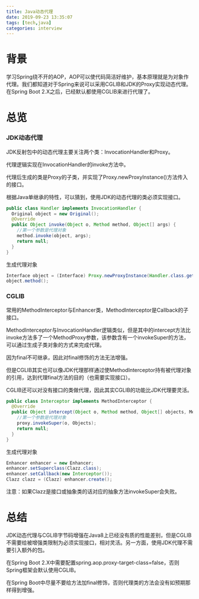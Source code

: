 ```yaml
---
title: Java动态代理
date: 2019-09-23 13:35:07
tags: [tech,java]
categories: interview
---
```


# 背景

学习Spring绕不开的AOP，AOP可以使代码简洁好维护，基本原理就是为对象作代理。我们都知道对于Spring来说可以采用CGLIB和JDK的Proxy实现动态代理。在Spring Boot 2.X之后，已经默认都使用CGLIB来进行代理了。

<!-- more -->

# 总览

### JDK动态代理

JDK反射包中的动态代理主要关注两个类：InvocationHandler和Proxy。

代理逻辑实现在InvocationHandler的invoke方法中。

代理后生成的类是Proxy的子类，并实现了Proxy.newProxyInstance()方法传入的接口。

根据Java单继承的特性，可以猜到，使用JDK的动态代理的类必须实现接口。

```java
public class Handler implements InvocationHandler {
  Original object = new Original();
  @Override
  public Object invoke(Object o, Method method, Object[] args) {
    //第一个参数是代理对象
    method.invoke(object, args);
    return null;
  }
}
```

生成代理对象

```java
Interface object = (Interface) Proxy.newProxyInstance(Handler.class.getClassLoader(), new Class[]{Interface.class}, new Handler());
object.method();
```

### CGLIB

常用的MethodInterceptor与Enhancer类，MethodInterceptor是Callback的子接口。

MethodInterceptor与InvocationHandler逻辑类似，但是其中的intercept方法比invoke方法多了一个MethodProxy参数，该参数含有一个invokeSuper的方法，可以通过生成子类对象的方式来完成代理。

因为final不可继承，因此对final修饰的方法无法增强。

但是CGLIB其实也可以像JDK代理那样通过使MethodInterceptor持有被代理对象的引用，达到代理final方法的目的（也需要实现接口）。

CGLIB还可以对没有接口的类做代理，因此其实CGLIB的功能比JDK代理要灵活。

```java
public class Interceptor implements MethodInterceptor {
  @Override
  public Object intercept(Object o, Method method, Object[] objects, MethodProxy proxy) throws Throwable {
    //第一个参数是代理对象
    proxy.invokeSuper(o, Objects);
    return null;
  }
}
```

生成代理对象

```java
Enhancer enhancer = new Enhancer;
enhancer.setSuperclass(Clazz.class);
enhancer.setCallback(new Interceptor());
Clazz clazz = (Clazz) enhancer.create();
```

注意：如果Clazz是接口或抽象类的话对应的抽象方法invokeSuper会失败。

# 总结

JDK动态代理与CGLIB字节码增强在Java8上已经没有质的性能差别，但是CGLIB不需要给被增强类限制为必须实现接口，相对灵活。另一方面，使用JDK代理不需要引入额外的包。

在Spring Boot 2.X中需要配置spring.aop.proxy-target-class=false，否则Spring框架会默认使用CGLIB。

在Spring Boot中尽量不要给方法加final修饰，否则代理类的方法会没有如预期那样得到增强。